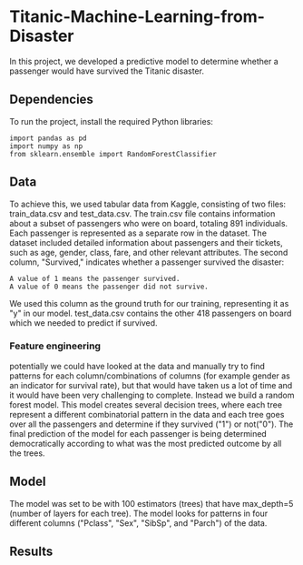 # Titanic-Machine-Learning-from-Disaster
In this project, we developed a predictive model to determine whether a passenger would have survived the Titanic disaster.
## **Dependencies**
To run the project, install the required Python libraries:

```
import pandas as pd
import numpy as np
from sklearn.ensemble import RandomForestClassifier
```
## Data
To achieve this, we used tabular data from Kaggle, consisting of two files: train_data.csv and test_data.csv. The train.csv file contains information about a subset of passengers who were on board, totaling 891 individuals. Each passenger is represented as a separate row in the dataset. The dataset included detailed information about passengers and their tickets, such as age, gender, class, fare, and other relevant attributes.
The second column, "Survived," indicates whether a passenger survived the disaster:

    A value of 1 means the passenger survived.
    A value of 0 means the passenger did not survive.
We used this column as the ground truth for our training, representing it as "y" in our model.
test_data.csv contains the other 418 passengers on board which we needed to predict if survived.
### Feature engineering
potentially we could have looked at the data and manually try to find patterns for each column/combinations of columns (for example gender as an indicator for survival rate), but that would have taken us a lot of time and it would have been very challenging to complete. Instead we build a random forest model. This model creates several decision trees, where each tree represent a different combinatorial pattern in the data and each tree goes over all the passengers and determine if they survived ("1") or not("0"). The final prediction of the model for each passenger is being determined democratically according to what was the most predicted outcome by all the trees.
## Model
The model was set to be with 100 estimators (trees) that have max_depth=5 (number of layers for each tree). The model looks for patterns in four different columns ("Pclass", "Sex", "SibSp", and "Parch") of the data.

## Results
